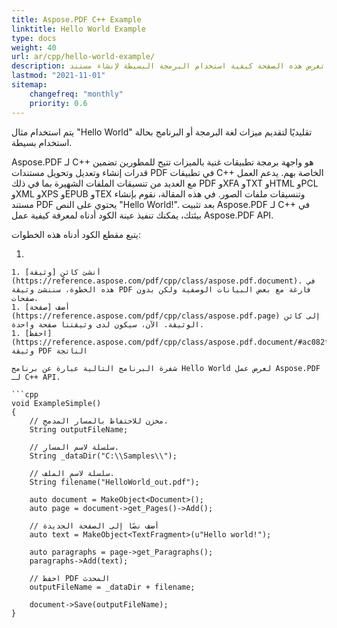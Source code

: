 ```yaml
---
title: Aspose.PDF С++ Example
linktitle: Hello World Example
type: docs
weight: 40
url: ar/cpp/hello-world-example/
description: تعرض هذه الصفحة كيفية استخدام البرمجة البسيطة لإنشاء مستند PDF يحتوي على النص - Hello World.
lastmod: "2021-11-01"
sitemap:
    changefreq: "monthly"
    priority: 0.6
---
```


يتم استخدام مثال "Hello World" تقليديًا لتقديم ميزات لغة البرمجة أو البرنامج بحالة استخدام بسيطة.

Aspose.PDF لـ C++ هو واجهة برمجة تطبيقات غنية بالميزات تتيح للمطورين تضمين قدرات إنشاء وتعديل وتحويل مستندات PDF في تطبيقات C++ الخاصة بهم. يدعم العمل مع العديد من تنسيقات الملفات الشهيرة بما في ذلك PDF وXFA وTXT وHTML وPCL وXML وXPS وEPUB وTEX وتنسيقات ملفات الصور. في هذه المقالة، نقوم بإنشاء مستند PDF يحتوي على النص "Hello World!". بعد تثبيت Aspose.PDF لـ C++ في بيئتك، يمكنك تنفيذ عينة الكود أدناه لمعرفة كيفية عمل Aspose.PDF API.

يتبع مقطع الكود أدناه هذه الخطوات:

1.
``` أنشئ [فئة سلسلة](https://reference.aspose.com/pdf/cpp/class/system.string) لاسم المسار واسم الملف.  
1. أنشئ كائن [وثيقة](https://reference.aspose.com/pdf/cpp/class/aspose.pdf.document). في هذه الخطوة، سننشئ وثيقة PDF فارغة مع بعض البيانات الوصفية ولكن بدون صفحات.  
1. أضف [صفحة](https://reference.aspose.com/pdf/cpp/class/aspose.pdf.page) إلى كائن الوثيقة. الآن، سيكون لدى وثيقتنا صفحة واحدة.  
1. [احفظ](https://reference.aspose.com/pdf/cpp/class/aspose.pdf.document/#ac082fe8e67b25685fc51d33e804269fa) وثيقة PDF الناتجة  

شفرة البرنامج التالية عبارة عن برنامج Hello World لعرض عمل Aspose.PDF لـ C++ API.

```cpp
void ExampleSimple()
{
    // مخزن للاحتفاظ بالمسار المدمج.
    String outputFileName;

    // سلسلة لاسم المسار.
    String _dataDir("C:\\Samples\\");

    // سلسلة لاسم الملف.
    String filename("HelloWorld_out.pdf");

    auto document = MakeObject<Document>();
    auto page = document->get_Pages()->Add();

    // أضف نصًا إلى الصفحة الجديدة
    auto text = MakeObject<TextFragment>(u"Hello world!");

    auto paragraphs = page->get_Paragraphs();
    paragraphs->Add(text);

    // احفظ PDF المحدث
    outputFileName = _dataDir + filename;

    document->Save(outputFileName);
}
```